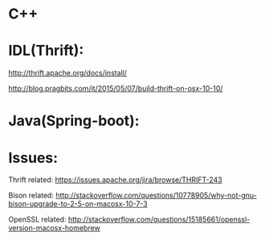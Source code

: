 
C++
==============

IDL(Thrift):
==============
http://thrift.apache.org/docs/install/

http://blog.pragbits.com/it/2015/05/07/build-thrift-on-osx-10-10/

Java(Spring-boot):
==============

Issues:
===============
Thrift related: https://issues.apache.org/jira/browse/THRIFT-243

Bison related: http://stackoverflow.com/questions/10778905/why-not-gnu-bison-upgrade-to-2-5-on-macosx-10-7-3

OpenSSL related: http://stackoverflow.com/questions/15185661/openssl-version-macosx-homebrew
